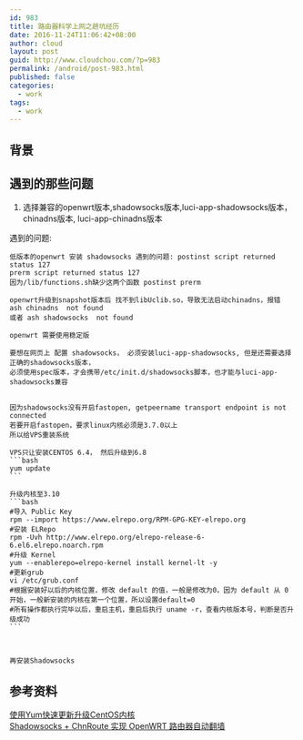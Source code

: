 ```yaml
---
id: 983
title: 路由器科学上网之趟坑经历
date: 2016-11-24T11:06:42+08:00
author: cloud
layout: post
guid: http://www.cloudchou.com/?p=983
permalink: /android/post-983.html
published: false
categories:
  - work
tags:
  - work
---
```



## 背景


## 遇到的那些问题

1.  选择兼容的openwrt版本,shadowsocks版本,luci-app-shadowsocks版本，chinadns版本, luci-app-chinadns版本

遇到的问题:
    
    低版本的openwrt 安装 shadowsocks 遇到的问题: postinst script returned status 127 
    prerm script returned status 127 
    因为/lib/functions.sh缺少这两个函数 postinst prerm

    openwrt升级到snapshot版本后 找不到libUclib.so，导致无法启动chinadns，报错 ash chinadns  not found
    或者 ash shadowsocks  not found

    openwrt 需要使用稳定版

    要想在网页上 配置 shadowsocks， 必须安装luci-app-shadowsocks, 但是还需要选择正确的shadowsocks版本，
    必须使用spec版本，才会携带/etc/init.d/shadowsocks脚本，也才能与luci-app-shadowsocks兼容 


    因为shadowsocks没有开启fastopen, getpeername transport endpoint is not connected
    若要开启fastopen，要求linux内核必须是3.7.0以上
    所以给VPS重装系统

    VPS只让安装CENTOS 6.4， 然后升级到6.8
    ```bash
    yum update
    ```
    
    升级内核至3.10
    ```bash
    #导入 Public Key
    rpm --import https://www.elrepo.org/RPM-GPG-KEY-elrepo.org
    #安装 ELRepo
    rpm -Uvh http://www.elrepo.org/elrepo-release-6-6.el6.elrepo.noarch.rpm
    #升级 Kernel
    yum --enablerepo=elrepo-kernel install kernel-lt -y
    #更新grub
    vi /etc/grub.conf
    #根据安装好以后的内核位置，修改 default 的值，一般是修改为0，因为 default 从 0 开始，一般新安装的内核在第一个位置，所以设置default=0
    #所有操作都执行完毕以后，重启主机，重启后执行 uname -r，查看内核版本号，判断是否升级成功
    ```



    再安装Shadowsocks



## 参考资料

[使用Yum快速更新升级CentOS内核](https://www.sjy.im/toss/use-yum-update-centos-kernel-quickly.html)    
[Shadowsocks + ChnRoute 实现 OpenWRT 路由器自动翻墙](https://cokebar.info/archives/664)
